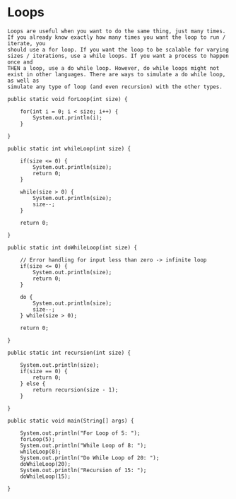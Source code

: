 # Loops

    Loops are useful when you want to do the same thing, just many times. If you already know exactly how many times you want the loop to run / iterate, you 
    should use a for loop. If you want the loop to be scalable for varying sizes / iterations, use a while loops. If you want a process to happen once and 
    THEN a loop, use a do while loop. However, do while loops might not exist in other languages. There are ways to simulate a do while loop, as well as 
    simulate any type of loop (and even recursion) with the other types.  

    public static void forLoop(int size) {
		
		for(int i = 0; i < size; i++) {
			System.out.println(i);
		}
		
	}
	
	public static int whileLoop(int size) {
		
		if(size <= 0) {
			System.out.println(size);
			return 0;
		}
		
		while(size > 0) {
			System.out.println(size);
			size--;
		}
		
		return 0;
		
	}
	
	public static int doWhileLoop(int size) {
		
		// Error handling for input less than zero -> infinite loop
		if(size <= 0) {
			System.out.println(size);
			return 0;
		}
		
		do {
			System.out.println(size);
			size--;
		} while(size > 0);
		
		return 0;
		
	}
	
	public static int recursion(int size) {
		
		System.out.println(size);
		if(size == 0) {
			return 0;
		} else {
			return recursion(size - 1);
		}

	}
	
	public static void main(String[] args) {
		
		System.out.println("For Loop of 5: ");
		forLoop(5);
		System.out.println("While Loop of 8: ");
		whileLoop(8);
		System.out.println("Do While Loop of 20: ");
		doWhileLoop(20);
		System.out.println("Recursion of 15: ");
		doWhileLoop(15);

	}
